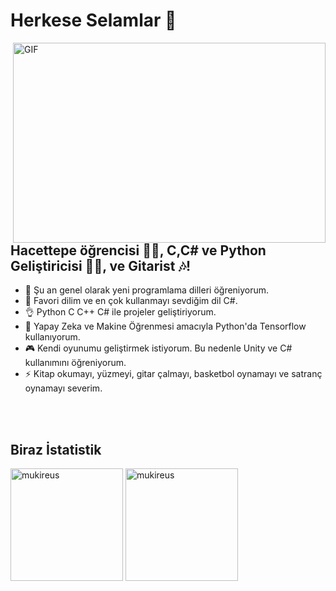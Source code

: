 # Herkese Selamlar 👋

<img align="right" alt="GIF" src="https://github.com/abhisheknaiidu/abhisheknaiidu/blob/master/code.gif?raw=true" width="500" height="320" />

## Hacettepe öğrencisi 👨‍🎓, C,C# ve Python Geliştiricisi 👨‍💻, ve Gitarist 🎶!
- 🔭 Şu an genel olarak yeni programlama dilleri öğreniyorum.
- 👯 Favori dilim ve en çok kullanmayı sevdiğim dil C#.
- 👌 Python C C++ C# ile projeler geliştiriyorum.
- 🧠 Yapay Zeka ve Makine Öğrenmesi amacıyla Python'da Tensorflow kullanıyorum.
- 🎮 Kendi oyunumu geliştirmek istiyorum. Bu nedenle Unity ve C# kullanımını öğreniyorum.
- ⚡ Kitap okumayı, yüzmeyi, gitar çalmayı, basketbol oynamayı ve satranç oynamayı severim. 

<br />
<br />

## Biraz İstatistik
<p align="left">
<img height="180em" align="center" src="https://github-readme-stats.vercel.app/api?username=Chyp3r&show_icons=true&locale=en&theme=algolia&include_all_commits=true&count_private=true" alt="mukireus"/> <img height="180em" align="center" src="https://github-readme-stats.vercel.app/api/top-langs?username=Chyp3r&show_icons=true&locale=en&layout=compact&langs_count=8&theme=algolia" alt="mukireus"/>
</p>
<br />


